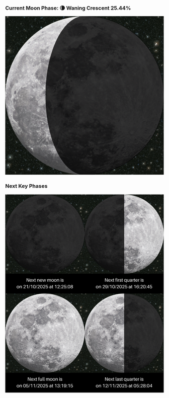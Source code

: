 ### Current Moon Phase: 🌘 Waning Crescent 25.44%
![Moon Phase](moonphase.png)
### Next Key Phases
![Gallery](gallery.png)